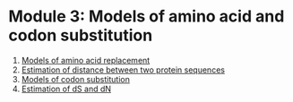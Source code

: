 # Module 3: Models of amino acid and codon substitution

1. [Models of amino acid replacement](ref)
2. [Estimation of distance between two protein sequences](ref)
3. [Models of codon substitution](ref)
4. [Estimation of dS and dN](ref)
